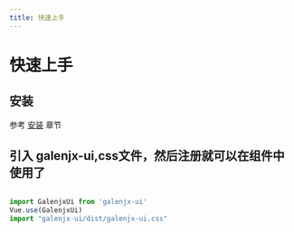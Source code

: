 ```yaml
---
title: 快速上手
---
```


# 快速上手

## 安装

参考 [安装](/install/) 章节



## 引入 galenjx-ui,css文件，然后注册就可以在组件中使用了

```js

import GalenjxUi from 'galenjx-ui'
Vue.use(GalenjxUi)
import "galenjx-ui/dist/galenjx-ui.css"

```
